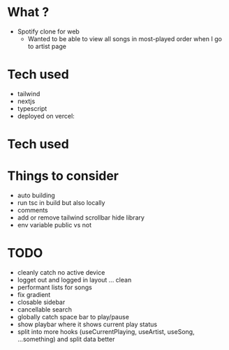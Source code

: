 # What ?
- Spotify clone for web
  - Wanted to be able to view all songs in most-played order when I go to artist page

# Tech used
- tailwind
- nextjs
- typescript
- deployed on vercel: <URL>

# Tech used

# Things to consider
- auto building
- run tsc in build but also locally
- comments
- add or  remove tailwind scrollbar hide library
- env variable public vs not


# TODO
- cleanly catch no active device
- logget out and logged in layout ... clean
- performant lists for songs
- fix gradient
- closable sidebar
- cancellable search
- globally catch space bar to play/pause
- show playbar where it shows current play status
- split into more hooks (useCurrentPlaying, useArtist, useSong, ...something) and split data better